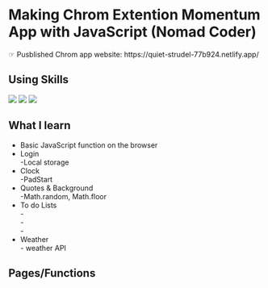 # Making Chrom Extention Momentum App with JavaScript (Nomad Coder) 
<p> ☞ Pusblished Chrom app website: https://quiet-strudel-77b924.netlify.app/ </p>
<h2>Using Skills</h2>
<div>
  <img src="https://img.shields.io/badge/HTML5-E34F26?style=flat-square&logo=CSS&logoColor=black"/>
  <img src="https://img.shields.io/badge/CSS3-1572B6?style=flat-square&logo=CSS&logoColor=black"/>
  <img src="https://img.shields.io/badge/JavaScript-F7DF1E?style=flat-square&logo=CSS&logoColor=black"/>
  </div>
<h2>What I learn</h2>
<ul>
 <li>Basic JavaScript function on the browser</li>
 <li>Login</li>
 <span>-Local storage </span>
 <li>Clock</li>
 <span>-PadStart </span> <br/>
 <li>Quotes & Background</li>
  <span>-Math.random, Math.floor </span>
 <li>To do Lists</li>
 <span>- </span> <br/>
 <span>- </span> <br/>
 <span>- </span> <br/>
 <li>Weather</li>
  <span>- weather API</span>
</ul>
<div>
<h2>Pages/Functions</h2>
</div>

 
  




